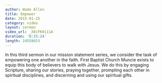 ```yaml
---
author: Wade Allen
title: Empower
date: 2015-01-25
category: video
layout: sermon
video_url: _X8cFK0i11A
duration: '0:25:24'
length: 24558653
---
```


In this third sermon in our mission statement series, we consider the task of empowering one another in the faith. First Baptist Church Muncie exists to equip this body of believers to walk with Jesus. We do this by engaging Scripture, sharing our stories, praying together, prompting each other in spiritual disciplines, and discerning and using our spiritual gifts. 
